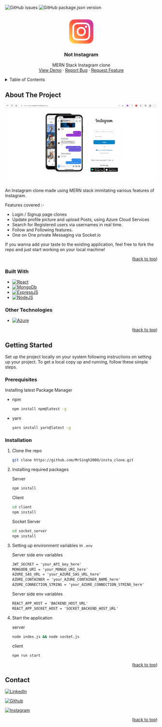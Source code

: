 <a name="readme-top"></a>

![GitHub issues](https://img.shields.io/github/issues/mrsingh2000/insta_clone)
![GitHub package.json version](https://img.shields.io/github/package-json/v/mrsingh2000/insta_clone)

<!-- PROJECT LOGO -->
<br />
<div align="center">
  <a href="https://github.com/MrSingh2000/insta_clone">
    <img src="readme/logo.png" alt="Logo" width="80" height="80">
  </a>

  <h3 align="center">Not Instagram</h3>

  <p align="center">
    MERN Stack Instagram clone
    <br />
    <a href="https://not-instagram1.netlify.app/">View Demo</a>
    ·
    <a href="https://github.com/MrSingh2000/insta_clone/issues">Report Bug</a>
    ·
    <a href="https://github.com/MrSingh2000/insta_clone/issues">Request Feature</a>
  </p>
</div>

<!-- TABLE OF CONTENTS -->
<details>
  <summary>Table of Contents</summary>
  <ol>
    <li>
      <a href="#about-the-project">About The Project</a>
      <ul>
        <li><a href="#built-with">Built With</a></li>
      </ul>
    </li>
    <li>
      <a href="#getting-started">Getting Started</a>
      <ul>
        <li><a href="#prerequisites">Prerequisites</a></li>
        <li><a href="#installation">Installation</a></li>
      </ul>
    </li>
    <li><a href="#contact">Contact</a></li>
  </ol>
</details>

<!-- ABOUT THE PROJECT -->

## About The Project

<a href="https://not-instagram1.netlify.app/">
<img src="readme/1.png" alt="drawing"/>
</a>

An Instagram clone made using MERN stack immitating various features of Instagram.

Features covered :-

- Login / Signup page clones
- Update profile picture and upload Posts, using Azure Cloud Services
- Search for Registered users via usernames in real time.
- Follow and Following features.
- One on One private Messaging via Socket.io

If you wanna add your taste to the existing application, feel free to fork the repo and just start working on your local machine!

<p align="right">(<a href="#readme-top">back to top</a>)</p>

### Built With

- [![React](https://img.shields.io/badge/React-grey?style=for-the-badge&logo=React&link=https://reactjs.org/)](https://reactjs.org/)
- [![MongoDb](https://img.shields.io/badge/MongoDb-skyblue?style=for-the-badge&logo=Mongodb&link=https://www.mongodb.com/)](https://www.mongodb.com/)
- [![ExpressJS](https://img.shields.io/badge/ExpressJS-yellow?style=for-the-badge&logo=express&link=http://expressjs.com/)](http://expressjs.com/)
- [![NodeJS](https://img.shields.io/badge/NodeJS-cream?style=for-the-badge&logo=Node.js&logoColor=white&link=https://nodejs.org)](https://nodejs.org)

### Other Technologies

- [![Azure](https://img.shields.io/badge/Azure-orange?style=for-the-badge&logo=microsoft-azure&link=https://azure.microsoft.com)](https://azure.microsoft.com)

<p align="right">(<a href="#readme-top">back to top</a>)</p>

<!-- GETTING STARTED -->

## Getting Started

Set up the project locally on your system following instructions on setting up your project.
To get a local copy up and running, follow these simple steps.

### Prerequisites

Installing latest Package Manager

- npm
  ```sh
  npm install npm@latest -g
  ```
- yarn
  ```sh
  yarn install yarn@latest -g
  ```

### Installation

1. Clone the repo
   ```sh
   git clone https://github.com/MrSingh2000/insta_clone.git
   ```
2. Installing required packages
    
   Server 
   ```sh
   npm install
   ```
   Client 
   ```sh
   cd client
   npm install
   ```
   Socket Server 
   ```sh
   cd socket_server
   npm install
   ```

3. Setting up environment variables in `.env`

   Server side env variables
   ```txt
   JWT_SECRET = 'your_API_key_here'
   MONGODB_URI = 'your_MONGO_URI_here'
   AZURE_SAS_URL = 'your_AZURE_SAS_URL_here'
   AZURE_CONTAINER = 'your_AZURE_CONTAINER_NAME_here'
   AZURE_CONNECTION_STRING = 'your_AZURE_CONNECTION_STRING_here'
   ```

   Server side env variables
   ```txt
   REACT_APP_HOST = 'BACKEND_HOST_URL'
   REACT_APP_SOCKET_HOST = 'SOCKET_BACKEND_HOST_URL'
   ```

4. Start the application

   server
   ```sh
   node index.js && node socket.js
   ```
   client
   ```sh
   npm run start
   ```

<p align="right">(<a href="#readme-top">back to top</a>)</p>

<!-- CONTACT -->

## Contact

[![LinkedIn](https://img.shields.io/badge/LinkedIn-blue?style=for-the-badge&logo=linkedin&link=https://www.linkedin.com/in/anshuman-singh-856991201/)](https://www.linkedin.com/in/anshuman-singh-856991201/)

[![Github](https://img.shields.io/badge/Github-black?style=for-the-badge&logo=github&link=https://github.com/MrSingh2000)](https://github.com/MrSingh2000)

[![Instagram](https://img.shields.io/badge/Instagram-FFF8E8?style=for-the-badge&logo=instagram&link=https://www.instagram.com/mr_singh2000/)](https://www.instagram.com/mr_singh2000/)

<p align="right">(<a href="#readme-top">back to top</a>)</p>

<!-- MARKDOWN LINKS & IMAGES -->
<!-- https://www.markdownguide.org/basic-syntax/#reference-style-links -->

[contributors-shield]: https://img.shields.io/github/contributors/MrSingh2000/weather-app-android.svg?style=for-the-badge
[contributors-url]: https://github.com/MrSingh2000/weather-app-android/graphs/contributors
[forks-shield]: https://img.shields.io/github/forks/MrSingh2000/weather-app-android.svg?style=for-the-badge
[forks-url]: https://github.com/MrSingh2000/weather-app-android/network/members
[stars-shield]: https://img.shields.io/github/stars/MrSingh2000/weather-app-android.svg?style=for-the-badge
[stars-url]: https://github.com/MrSingh2000/weather-app-android/stargazers
[issues-shield]: https://img.shields.io/github/issues/MrSingh2000/weather-app-android.svg?style=for-the-badge
[issues-url]: https://github.com/MrSingh2000/weather-app-android/issues
[license-shield]: https://img.shields.io/github/license/MrSingh2000/weather-app-android.svg?style=for-the-badge
[license-url]: https://github.com/MrSingh2000/weather-app-android/blob/master/LICENSE.txt
[linkedin-shield]: https://img.shields.io/badge/-LinkedIn-black.svg?style=for-the-badge&logo=linkedin&colorB=555
[linkedin-url]: https://linkedin.com/in/othneildrew
[product-screenshot]: readme/spash.jpg
[product-homepage]: readme/2.jpg
[native]: https://img.shields.io/badge/ReactNative-20232A?style=for-the-badge&logo=react&logoColor=61DAFB
[react.js]: https://img.shields.io/badge/React-20232A?style=for-the-badge&logo=react&logoColor=61DAFB
[react-url]: https://reactjs.org/
[native-url]: https://reactnative.dev/
